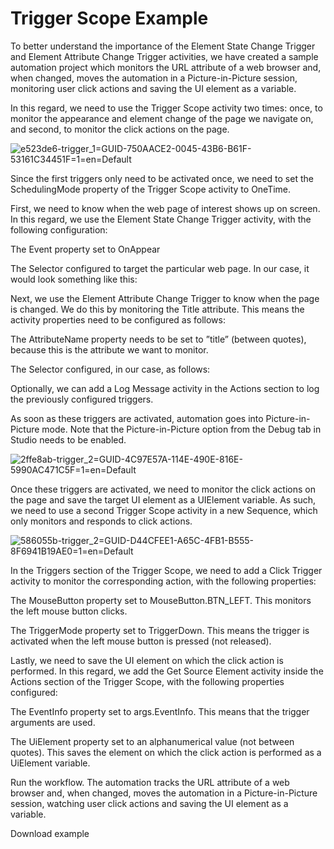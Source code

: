 ﻿# Trigger Scope Example

To better understand the importance of the Element State Change Trigger and Element Attribute Change Trigger activities, we have created a sample automation project which monitors the URL attribute of a web browser and, when changed, moves the automation in a Picture-in-Picture session, monitoring user click actions and saving the UI element as a variable.

In this regard, we need to use the Trigger Scope activity two times: once, to
            monitor the appearance and element change of the page we navigate on, and second, to
            monitor the click actions on the page.

![e523de6-trigger_1=GUID-750AACE2-0045-43B6-B61F-53161C34451F=1=en=Default](/images/e523de6-trigger_1=GUID-750AACE2-0045-43B6-B61F-53161C34451F=1=en=Default.png)

Since the first triggers only need to be activated once, we need to set the SchedulingMode property of the Trigger Scope activity to OneTime.

First, we need to know when the web page of interest shows up on screen. In this regard, we use the Element State Change Trigger activity, with the following configuration:

The Event property set to OnAppear

The Selector configured to target the particular web page. In our case, it would look something like this:

<wnd app='chrome.exe' title='Robotic Process Automation | UiPath - Google Chrome' />

Next, we use the Element Attribute Change Trigger to know when the page is changed. We do this by monitoring the Title attribute. This means the activity properties need to be configured as follows:

The AttributeName property needs to be set to ”title” (between quotes), because this is the attribute we want to monitor.

The Selector configured, in our case, as follows:

<wnd app='chrome.exe' title='Robotic Process Automation | UiPath - Google Chrome' /> 
<wnd cls='Intermediate D3D Window' />

Optionally, we can add a Log Message activity in the Actions section to log the previously configured triggers.

As soon as these triggers are activated, automation goes into Picture-in-Picture mode. Note that the Picture-in-Picture option from the Debug tab in Studio needs to be enabled.

![2ffe8ab-trigger_2=GUID-4C97E57A-114E-490E-816E-5990AC471C5F=1=en=Default](/images/2ffe8ab-trigger_2=GUID-4C97E57A-114E-490E-816E-5990AC471C5F=1=en=Default.png)

Once these triggers are activated, we need to monitor the click actions on the page and save the target UI element as a UIElement variable. As such, we need to use a second Trigger Scope activity in a new Sequence, which only monitors and responds to click actions.

![586055b-trigger_2=GUID-D44CFEE1-A65C-4FB1-B555-8F6941B19AE0=1=en=Default](/images/586055b-trigger_2=GUID-D44CFEE1-A65C-4FB1-B555-8F6941B19AE0=1=en=Default.png)

In the Triggers section of the Trigger Scope, we need to add a Click Trigger activity to monitor the corresponding action, with the following properties:

The MouseButton property set to MouseButton.BTN_LEFT. This monitors the left mouse button clicks.

The TriggerMode property set to TriggerDown. This means the trigger is activated when the left mouse button is pressed (not released).

Lastly, we need to save the UI element on which the click action is performed. In this regard, we add the Get Source Element activity inside the Actions section of the Trigger Scope, with the following properties configured:

The EventInfo property set to args.EventInfo. This means that the trigger arguments are used.

The UiElement property set to an alphanumerical value (not between quotes). This saves the element on which the click action is performed as a UiElement variable.

Run the workflow. The automation tracks the URL attribute of a web browser and, when changed, moves the automation in a Picture-in-Picture session, watching user click actions and saving the UI element as a variable.

Download example
